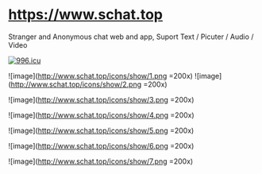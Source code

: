 # https://www.schat.top
Stranger and Anonymous chat web and app, Suport Text / Picuter / Audio / Video 

[![996.icu](https://img.shields.io/badge/link-996.icu-red.svg)](https://996.icu)

![image](http://www.schat.top/icons/show/1.png =200x)
![image](http://www.schat.top/icons/show/2.png =200x)

![image](http://www.schat.top/icons/show/3.png =200x)

![image](http://www.schat.top/icons/show/4.png =200x)

![image](http://www.schat.top/icons/show/5.png =200x)

![image](http://www.schat.top/icons/show/6.png =200x)

![image](http://www.schat.top/icons/show/7.png =200x)
